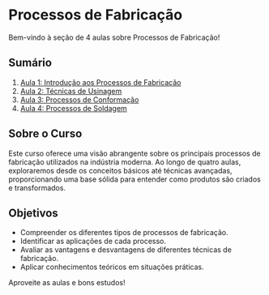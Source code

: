 # Processos de Fabricação

Bem-vindo à seção de 4 aulas sobre Processos de Fabricação!

## Sumário

1. [Aula 1: Introdução aos Processos de Fabricação](aula1.md)
2. [Aula 2: Técnicas de Usinagem](aula2.md)
3. [Aula 3: Processos de Conformação](aula3.md)
4. [Aula 4: Processos de Soldagem](aula4.md)

## Sobre o Curso

Este curso oferece uma visão abrangente sobre os principais processos de fabricação utilizados na indústria moderna. Ao longo de quatro aulas, exploraremos desde os conceitos básicos até técnicas avançadas, proporcionando uma base sólida para entender como produtos são criados e transformados.

## Objetivos

- Compreender os diferentes tipos de processos de fabricação.
- Identificar as aplicações de cada processo.
- Avaliar as vantagens e desvantagens de diferentes técnicas de fabricação.
- Aplicar conhecimentos teóricos em situações práticas.

Aproveite as aulas e bons estudos!
